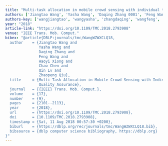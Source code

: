 ```yaml
---
title: "Multi-task allocation in mobile crowd sensing with individual task quality assurance"
authors: ['Jiangtao Wang', 'Yasha Wang', 'Daqing Zhang 0001', 'Feng Wang', 'Haoyi Xiong', 'Chao Chen 0004', 'Qin Lv', 'Zhaopeng Qiu']
authors-key: ['wangjiangtao', 'wangyasha', 'zhangdaqing', 'wangfeng', 'xionghaoyi', 'chenchao', 'lvqin', 'qiuzhaopeng']
year: "2018"
article-link: "https://doi.org/10.1109/TMC.2018.2793908"
venue: "IEEE Trans. Mob. Comput."
bibex: "@article{DBLP:journals/tmc/WangWZWXCLQ18,
  author    = {Jiangtao Wang and
               Yasha Wang and
               Daqing Zhang and
               Feng Wang and
               Haoyi Xiong and
               Chao Chen and
               Qin Lv and
               Zhaopeng Qiu},
  title     = {Multi-Task Allocation in Mobile Crowd Sensing with Individual Task
               Quality Assurance},
  journal   = {{IEEE} Trans. Mob. Comput.},
  volume    = {17},
  number    = {9},
  pages     = {2101--2113},
  year      = {2018},
  url       = {https://doi.org/10.1109/TMC.2018.2793908},
  doi       = {10.1109/TMC.2018.2793908},
  timestamp = {Sat, 11 Aug 2018 00:57:30 +0200},
  biburl    = {https://dblp.org/rec/journals/tmc/WangWZWXCLQ18.bib},
  bibsource = {dblp computer science bibliography, https://dblp.org}
}"
---
```

